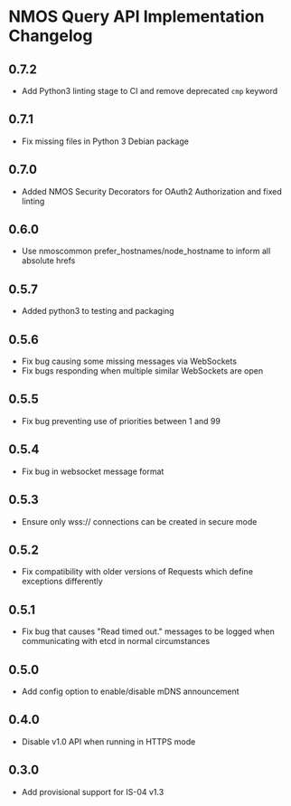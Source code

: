 # NMOS Query API Implementation Changelog

## 0.7.2
- Add Python3 linting stage to CI and remove deprecated `cmp` keyword

## 0.7.1
- Fix missing files in Python 3 Debian package

## 0.7.0
- Added NMOS Security Decorators for OAuth2 Authorization and fixed linting

## 0.6.0
- Use nmoscommon prefer_hostnames/node_hostname to inform all absolute hrefs

## 0.5.7
- Added python3 to testing and packaging

## 0.5.6
- Fix bug causing some missing messages via WebSockets
- Fix bugs responding when multiple similar WebSockets are open

## 0.5.5
- Fix bug preventing use of priorities between 1 and 99

## 0.5.4
- Fix bug in websocket message format

## 0.5.3
- Ensure only wss:// connections can be created in secure mode

## 0.5.2
- Fix compatibility with older versions of Requests which define exceptions differently

## 0.5.1
- Fix bug that causes "Read timed out." messages to be logged when communicating with etcd in normal circumstances

## 0.5.0
- Add config option to enable/disable mDNS announcement

## 0.4.0
- Disable v1.0 API when running in HTTPS mode

## 0.3.0
- Add provisional support for IS-04 v1.3
